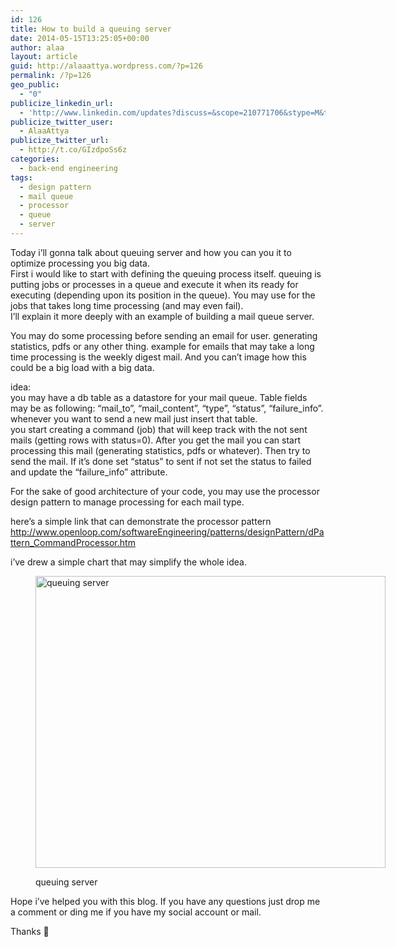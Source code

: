 ```yaml
---
id: 126
title: How to build a queuing server
date: 2014-05-15T13:25:05+00:00
author: alaa
layout: article
guid: http://alaaattya.wordpress.com/?p=126
permalink: /?p=126
geo_public:
  - "0"
publicize_linkedin_url:
  - 'http://www.linkedin.com/updates?discuss=&scope=210771706&stype=M&topic=5872697987230113792&type=U&a=tSHb'
publicize_twitter_user:
  - AlaaAttya
publicize_twitter_url:
  - http://t.co/GIzdpoSs6z
categories:
  - back-end engineering
tags:
  - design pattern
  - mail queue
  - processor
  - queue
  - server
---
```

Today i’ll gonna talk about queuing server and how you can you it to optimize processing you big data.  
First i would like to start with defining the queuing process itself. queuing is putting jobs or processes in a queue and execute it when its ready for executing (depending upon its position in the queue). You may use for the jobs that takes long time processing (and may even fail).  
I’ll explain it more deeply with an example of building a mail queue server.

You may do some processing before sending an email for user. generating statistics, pdfs or any other thing. example for emails that may take a long time processing is the weekly digest mail. And you can’t image how this could be a big load with a big data. 

idea:  
you may have a db table as a datastore for your mail queue. Table fields may be as following: “mail\_to”, “mail\_content”, “type”, “status”, “failure_info”. whenever you want to send a new mail just insert that table.  
you start creating a command (job) that will keep track with the not sent mails (getting rows with status=0). After you get the mail you can start processing this mail (generating statistics, pdfs or whatever). Then try to send the mail. If it’s done set “status” to sent if not set the status to failed and update the “failure_info” attribute.

For the sake of good architecture of your code, you may use the processor design pattern to manage processing for each mail type.

here’s a simple link that can demonstrate the processor pattern http://www.openloop.com/softwareEngineering/patterns/designPattern/dPattern_CommandProcessor.htm

i’ve drew a simple chart that may simplify the whole idea.<figure id="attachment_127" aria-describedby="caption-attachment-127" style="width: 560px" class="wp-caption alignnone">

[<img loading="lazy" src="http://alaa.ninja/wp-content/uploads/2014/05/queuing-server.png" alt="queuing server" width="560" height="467" class="size-full wp-image-127" srcset="http://alaa.ninja/wp-content/uploads/2014/05/queuing-server.png 773w, http://alaa.ninja/wp-content/uploads/2014/05/queuing-server-300x251.png 300w, http://alaa.ninja/wp-content/uploads/2014/05/queuing-server-768x642.png 768w" sizes="(max-width: 560px) 100vw, 560px" />](http://alaa.ninja/wp-content/uploads/2014/05/queuing-server.png)<figcaption id="caption-attachment-127" class="wp-caption-text">queuing server</figcaption></figure> 

Hope i’ve helped you with this blog. If you have any questions just drop me a comment or ding me if you have my social account or mail.

Thanks 🙂